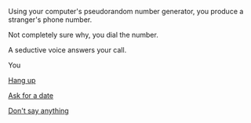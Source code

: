 Using your computer's pseudorandom number generator, you produce a stranger's phone number.

Not completely sure why, you dial the number.

A seductive voice answers your call.

You

[Hang up](hang-up/regret.md)

[Ask for a date](ask-for-a-date/time.md)

[Don't say anything](dont-say-anything/silence.md)
